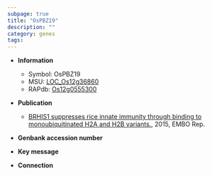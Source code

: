 ```yaml
---
subpage: true
title: "OsPBZ19"
description: ""
category: genes
tags: 
---
```


* **Information**  
    + Symbol: OsPBZ19  
    + MSU: [LOC_Os12g36860](http://rice.plantbiology.msu.edu/cgi-bin/ORF_infopage.cgi?orf=LOC_Os12g36860)  
    + RAPdb: [Os12g0555300](http://rapdb.dna.affrc.go.jp/viewer/gbrowse_details/irgsp1?name=Os12g0555300)  

* **Publication**  
    + [BRHIS1 suppresses rice innate immunity through binding to monoubiquitinated H2A and H2B variants.](http://www.ncbi.nlm.nih.gov/pubmed?term=BRHIS1+suppresses+rice+innate+immunity+through+binding+to+monoubiquitinated+H2A+and+H2B+variants.%5BTitle%5D), 2015, EMBO Rep.

* **Genbank accession number**  

* **Key message**  

* **Connection**  



